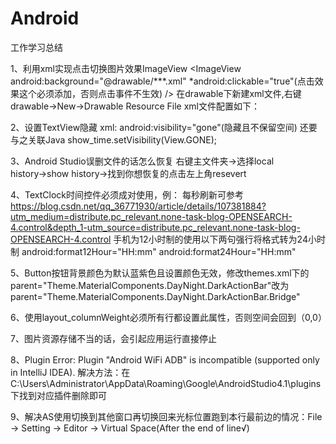 # Android
工作学习总结

1、利用xml实现点击切换图片效果ImageView
  <ImageView android:background="@drawable/***.xml" *android:clickable="true"(点击效果这个必须添加，否则点击事件不生效) />
  在drawable下新建xml文件,右键drawable→New→Drawable Resource File
  xml文件配置如下：
  <?xml version="1.0" encoding="utf-8"?>
  <selector xmlns:android="http://schemas.android.com/apk/res/android">
    <!-- 定义按钮按下时的图片 -->
    <item android:state_pressed="true" android:drawable = "@drawable/filemanage_public_new_focus"/>
    <!-- 定义按钮默认的图片 -->
    <item android:drawable = "@drawable/filemanage_public_new" />
  </selector>
  
2、设置TextView隐藏
  xml: android:visibility="gone"(隐藏且不保留空间) 还要与之关联Java show_time.setVisibility(View.GONE);

3、Android Studio误删文件的话怎么恢复
  右键主文件夹→选择local history→show history→找到你想恢复的点击左上角resevert

4、TextClock时间控件必须成对使用，例：<TextClock></TextClock> 
  每秒刷新可参考 https://blog.csdn.net/qq_36771930/article/details/107381884?utm_medium=distribute.pc_relevant.none-task-blog-OPENSEARCH-4.control&depth_1-utm_source=distribute.pc_relevant.none-task-blog-OPENSEARCH-4.control
  手机为12小时制的使用以下两句强行将格式转为24小时制 android:format12Hour="HH:mm"  android:format24Hour="HH:mm"

5、Button按钮背景颜色为默认蓝紫色且设置颜色无效，修改themes.xml下的parent="Theme.MaterialComponents.DayNight.DarkActionBar"改为parent="Theme.MaterialComponents.DayNight.DarkActionBar.Bridge"

6、使用layout_columnWeight必须所有行都设置此属性，否则空间会回到（0,0）

7、图片资源存储不当的话，会引起应用运行直接停止

8、Plugin Error: Plugin "Android WiFi ADB" is incompatible (supported only in IntelliJ IDEA). 解决方法：在 C:\Users\Administrator\AppData\Roaming\Google\AndroidStudio4.1\plugins 下找到对应插件删除即可

9、解决AS使用切换到其他窗口再切换回来光标位置跑到本行最前边的情况：File → Setting → Editor → Virtual Space(After the end of line√)
